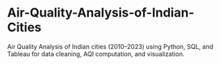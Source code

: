 # Air-Quality-Analysis-of-Indian-Cities
Air Quality Analysis of Indian cities (2010–2023) using Python, SQL, and Tableau for data cleaning, AQI computation, and visualization.
